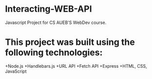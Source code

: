 # Interacting-WEB-API
Javascript Project for CS AUEB'S WebDev course. 

# This project was built using the following technologies:

+Node.js
+Handlebars.js
+URL API
+Fetch API
+Express
+HTML, CSS, JavaScript
